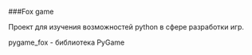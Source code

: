 ###Fox game

Проект для изучения возможностей python в сфере разработки игр.

pygame_fox - библиотека PyGame

